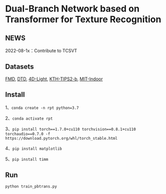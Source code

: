 # Dual-Branch Network based on Transformer for Texture Recognition


## NEWS
2022-08-1x：Contribute to TCSVT


## Datasets
[FMD](./datasets/FMD/README.md), [DTD](./datasets/DTD/README.md), [4D-Light](./datasets/4D-Light/README.md), [KTH-TIPS2-b](./datasets/KTH-TIPS2-b/README.md), [MIT-Indoor](./datasets/MIT-Indoor/README.md)  




## Install
1、```conda create -n rpt python=3.7```

2、```conda activate rpt```

3、```pip install torch==1.7.0+cu110 torchvision==0.8.1+cu110 torchaudio==0.7.0 -f https://download.pytorch.org/whl/torch_stable.html```

4、```pip install matplotlib```

5、```pip install timm```



## Run
```python train_pbtrans.py ```
